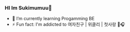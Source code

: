 ### HI Im Sukimumuu👋

- 🌱 I’m currently learning Progamming BE
- ⚡ Fun fact: I'm addicted to 여자친구 | 위클리 | 첫사랑 🎵🎧
<!--
- 🎓 I’m an alumnus of SMKN 1 PURWOKERTO
- 👯 I’m looking to collaborate on ...
- 🤔 I’m looking for help with ...
- 💬 Ask me about ...
- 📫 How to reach me: ...
- 😄 Pronouns: ...


![Sukimumuu github stats](https://github-readme-stats.vercel.app/api?username=sukimumuu)
--!>
